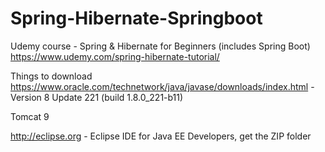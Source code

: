 # Spring-Hibernate-Springboot

Udemy course - Spring & Hibernate for Beginners (includes Spring Boot) https://www.udemy.com/spring-hibernate-tutorial/ 

Things to download https://www.oracle.com/technetwork/java/javase/downloads/index.html - Version 8 Update 221 (build 1.8.0_221-b11)

Tomcat 9

http://eclipse.org - Eclipse IDE for Java EE Developers, get the ZIP folder
